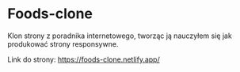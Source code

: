 # Foods-clone
Klon strony z poradnika internetowego, tworząc ją nauczyłem się jak produkować strony responsywne. 

Link do strony:
https://foods-clone.netlify.app/
